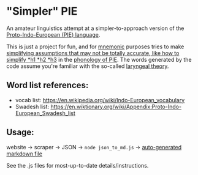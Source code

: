 # "Simpler" PIE

An amateur linguistics attempt at a simpler-to-approach version of the [Proto-Indo-European (PIE) language](https://en.wikipedia.org/wiki/Proto-Indo-European_language).

This is just a project for fun, and for [mnemonic](https://en.wikipedia.org/wiki/Mnemonic) purposes tries to make [simplifying assumptions that may not be totally accurate, like how to simplify *h1 *h2 \*h3](https://linguistics.stackexchange.com/questions/9541/spelling-of-laryngeals-in-proto-indo-european/28186#28186) in the [phonology of PIE](https://en.wikipedia.org/wiki/Proto-Indo-European_language#Phonology). The words generated by the code assume you're familiar with the so-called [laryngeal theory](https://en.wikipedia.org/wiki/Laryngeal_theory#Pronunciation).

## Word list references:

- vocab list: https://en.wikipedia.org/wiki/Indo-European_vocabulary
- Swadesh list: https://en.wiktionary.org/wiki/Appendix:Proto-Indo-European_Swadesh_list

## Usage:

website -> scraper -> JSON -> `node json_to_md.js` -> [auto-generated markdown file](https://github.com/hchiam/simple-pie-lang/blob/main/entries_swadesh.md)

See the .js files for most-up-to-date details/instructions.
